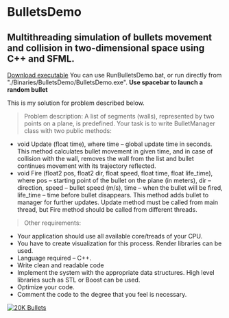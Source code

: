 # BulletsDemo

Multithreading simulation of bullets movement and collision in two-dimensional space using C++ and SFML.
-------------

[Download executable](https://mega.nz/file/sIJFgSJT#FRVsRH87phC-rLpM7xvoaz0Z-rVlpqQb0TNAXfx3aYI) You can use RunBulletsDemo.bat, or run directly  from "./Binaries/BulletsDemo/BulletsDemo.exe". **Use spacebar to launch a random bullet**

This is my solution for problem described below.

>Problem description:
A list of segments (walls), represented by two points on a plane, is predefined.
Your task is to write BulletManager class with two public methods:
* void Update (float time), where time – global update time in seconds. This method
calculates bullet movement in given time, and in case of collision with the wall, removes
the wall from the list and bullet continues movement with its trajectory reflected.
* void Fire (float2 pos, float2 dir, float speed, float time, float life_time), where pos –
starting point of the bullet on the plane (in meters), dir – direction, speed – bullet speed
(m/s), time – when the bullet will be fired, life_time – time before bullet disappears.
This method adds bullet to manager for further updates. Update method must be called
from main thread, but Fire method should be called from different threads.

>Other requirements:
* Your application should use all available core/treads of your CPU.
* You have to create visualization for this process. Render libraries can be used.
* Language required – C++.
* Write clean and readable code
* Implement the system with the appropriate data structures. High level libraries such as
STL or Boost can be used.
* Optimize your code.
* Comment the code to the degree that you feel is necessary.

[![20K Bullets](http://img.youtube.com/vi/undkD-UL0Ls/0.jpg)](https://www.youtube.com/watch?v=undkD-UL0Ls "20K Bullets")
